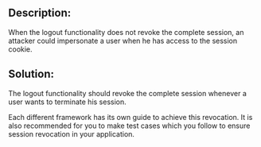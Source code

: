 ## Description:

When the logout functionality does not revoke the complete session, an attacker could
impersonate a user when he has access to the session cookie.

## Solution:

The logout functionality should revoke the complete session whenever a user
wants to terminate his session.

Each different framework has its own guide to achieve this revocation.
It is also recommended for you to make test cases which you follow to ensure
session revocation in your application.
